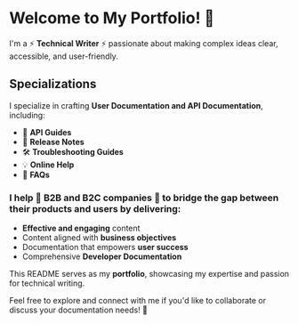 # Welcome to My Portfolio! 👋  

I'm a ⚡ **Technical Writer** ⚡ passionate about making complex ideas clear, accessible, and user-friendly.  

## Specializations  
I specialize in crafting **User Documentation and API Documentation**, including:  
- 📝 **API Guides**  
- 🚀 **Release Notes**  
- 🛠 **Troubleshooting Guides**  
- 💡 **Online Help**  
- 📖 **FAQs**
  
### I help 🏢 **B2B and B2C companies** 🏢 to bridge the gap between their products and users by delivering:  
- **Effective and engaging** content 
- Content aligned with **business objectives**  
- Documentation that empowers **user success**
- Comprehensive **Developer Documentation**  

This README serves as my **portfolio**, showcasing my expertise and passion for technical writing.  

Feel free to explore and connect with me if you'd like to collaborate or discuss your documentation needs! 🚀  

